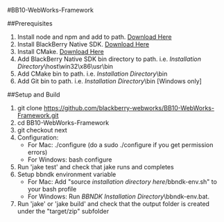 #BB10-WebWorks-Framework

##Prerequisites
1. Install node and npm and add to path. [Download Here](http://nodejs.org/#download)
2. Install BlackBerry Native SDK. [Download Here](https://bdsc.webapps.blackberry.com/native/)
3. Install CMake. [Download Here](http://www.cmake.org/cmake/resources/software.html)
4. Add BlackBerry Native SDK bin directory to path. i.e. *Installation Directory*\host\win32\x86\usr\bin
5. Add CMake bin to path. i.e. *Installation Directory*\bin
6. Add Git bin to path. i.e. *Installation Directory*\bin [Windows only]

##Setup and Build
1. git clone https://github.com/blackberry-webworks/BB10-WebWorks-Framework.git
2. cd BB10-WebWorks-Framework
3. git checkout next
4. Configuration:
    - For Mac:
        ./configure (do a sudo ./configure if you get permission errors)
    - For Windows:
        bash configure
5. Run 'jake test' and check that jake runs and completes
6. Setup bbndk environment variable
    - For Mac:
        Add "source *installation directory here*/bbndk-env.sh" to your bash profile
    - For Windows:
        Run *BBNDK Installation Directory*\bbndk-env.bat.
7. Run 'jake' or 'jake build' and check that the output folder is created under the "target/zip" subfolder
